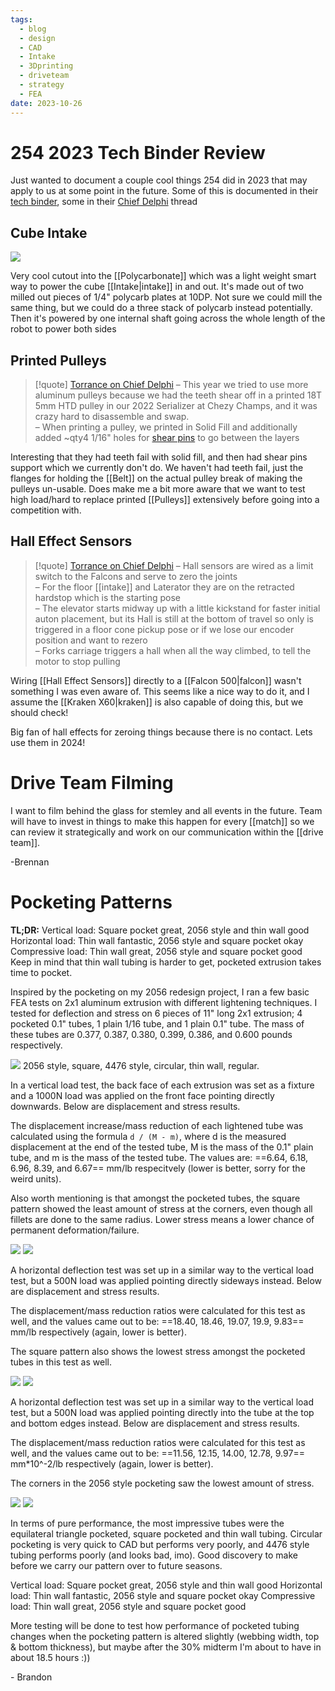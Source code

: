 ```yaml
---
tags:
  - blog
  - design
  - CAD
  - Intake
  - 3Dprinting
  - driveteam
  - strategy
  - FEA
date: 2023-10-26
---
```

# 254 2023 Tech Binder Review

Just wanted to document a couple cool things 254 did in 2023 that may apply to us at some point in the future. Some of this is documented in their [tech binder](https://media.team254.com/2023/10/90bc07c6-2023-Tech-Binder-V6.pdf), some in their [Chief Delphi](https://media.team254.com/2023/10/90bc07c6-2023-Tech-Binder-V6.pdf) thread

## Cube Intake

![](https://i.imgur.com/va27B9c.png)


Very cool cutout into the [[Polycarbonate]] which was a light weight smart way to power the cube [[Intake|intake]] in and out. It's made out of two milled out pieces of 1/4" polycarb plates at 10DP. Not sure we could mill the same thing, but we could do a three stack of polycarb instead potentially. Then it's powered by one internal shaft going across the whole length of the robot to power both sides

## Printed Pulleys

> [!quote] [Torrance on Chief Delphi](https://www.chiefdelphi.com/t/team-254-presents-2023-breakdown-technical-binder-code-q-a/443167/6?u=brennanb)
> – This year we tried to use more aluminum pulleys because we had the teeth shear off in a printed 18T 5mm HTD pulley in our 2022 Serializer at Chezy Champs, and it was crazy hard to disassemble and swap.  
– When printing a pulley, we printed in Solid Fill and additionally added ~qty4 1/16" holes for [shear pins](https://www.mcmaster.com/90145A419/) to go between the layers

Interesting that they had teeth fail with solid fill, and then had shear pins support which we currently don't do. We haven't had teeth fail, just the flanges for holding the [[Belt]] on the actual pulley break of making the pulleys un-usable. Does make me a bit more aware that we want to test high load/hard to replace printed [[Pulleys]] extensively before going into a competition with.

## Hall Effect Sensors

> [!quote] [Torrance on Chief Delphi](https://www.chiefdelphi.com/t/team-254-presents-2023-breakdown-technical-binder-code-q-a/443167/6?u=brennanb)
>– Hall sensors are wired as a limit switch to the Falcons and serve to zero the joints  
– For the floor [[intake]] and Laterator they are on the retracted hardstop which is the starting pose  
– The elevator starts midway up with a little kickstand for faster initial auton placement, but its Hall is still at the bottom of travel so only is triggered in a floor cone pickup pose or if we lose our encoder position and want to rezero  
– Forks carriage triggers a hall when all the way climbed, to tell the motor to stop pulling

Wiring [[Hall Effect Sensors]] directly to a [[Falcon 500|falcon]] wasn't something I was even aware of. This seems like a nice way to do it, and I assume the [[Kraken X60|kraken]] is also capable of doing this, but we should check!

Big fan of hall effects for zeroing things because there is no contact. Lets use them in 2024!

# Drive Team Filming

I want to film behind the glass for stemley and all events in the future. Team will have to invest in things to make this happen for every [[match]] so we can review it strategically and work on our communication within the [[drive team]].

-Brennan

# Pocketing Patterns

**TL;DR:**
Vertical load: Square pocket great, 2056 style and thin wall good
Horizontal load: Thin wall fantastic, 2056 style and square pocket okay
Compressive load: Thin wall great, 2056 style and square pocket good
Keep in mind that thin wall tubing is harder to get, pocketed extrusion takes time to pocket.

Inspired by the pocketing on my 2056 redesign project, I ran a few basic FEA tests on 2x1 aluminum extrusion with different lightening techniques. I tested for deflection and stress on 6 pieces of 11" long 2x1 extrusion; 4 pocketed 0.1" tubes, 1 plain 1/16 tube, and 1 plain 0.1" tube. The mass of these tubes are 0.377, 0.387, 0.380, 0.399, 0.386, and 0.600 pounds respectively.

![](https://i.imgur.com/Hlg1PlP.png)
2056 style, square, 4476 style, circular, thin wall, regular.

In a vertical load test, the back face of each extrusion was set as a fixture and a 1000N load was applied on the front face pointing directly downwards. Below are displacement and stress results. 

The displacement increase/mass reduction of each lightened tube was calculated using the formula `d / (M - m)`, where d is the measured displacement at the end of the tested tube, M is the mass of the 0.1" plain tube, and m is the mass of the tested tube. The values are:
==6.64, 6.18, 6.96, 8.39, and 6.67== mm/lb respecitvely (lower is better, sorry for the weird units).

Also worth mentioning is that amongst the pocketed tubes, the square pattern showed the least amount of stress at the corners, even though all fillets are done to the same radius. Lower stress means a lower chance of permanent deformation/failure.

![](https://i.imgur.com/MJFmexs.png)
![](https://i.imgur.com/WpVYbYZ.png)

A horizontal deflection test was set up in a similar way to the vertical load test, but a 500N load was applied pointing directly sideways instead. Below are displacement and stress results.

The displacement/mass reduction ratios were calculated for this test as well, and the values came out to be:
==18.40, 18.46, 19.07, 19.9, 9.83== mm/lb respectively (again, lower is better).

The square pattern also shows the lowest stress amongst the pocketed tubes in this test as well.

![](https://i.imgur.com/wGnc6u6.png)
![](https://i.imgur.com/q7voQM2.png)

A horizontal deflection test was set up in a similar way to the vertical load test, but a 500N load was applied pointing directly into the tube at the top and bottom edges instead. Below are displacement and stress results.

The displacement/mass reduction ratios were calculated for this test as well, and the values came out to be:
==11.56, 12.15, 14.00, 12.78, 9.97== mm\*10^-2/lb respectively (again, lower is better).

The corners in the 2056 style pocketing saw the lowest amount of stress.

![](https://i.imgur.com/CfhLINO.png)
![](https://i.imgur.com/dLv5oyB.png)

In terms of pure performance, the most impressive tubes were the equilateral triangle pocketed, square pocketed and thin wall tubing. Circular pocketing is very quick to CAD but performs very poorly, and 4476 style tubing performs poorly (and looks bad, imo). Good discovery to make before we carry our pattern over to future seasons.

Vertical load: Square pocket great, 2056 style and thin wall good
Horizontal load: Thin wall fantastic, 2056 style and square pocket okay
Compressive load: Thin wall great, 2056 style and square pocket good

More testing will be done to test how performance of pocketed tubing changes when the pocketing pattern is altered slightly (webbing width, top & bottom thickness), but maybe after the 30% midterm I'm about to have in about 18.5 hours :))

\- Brandon